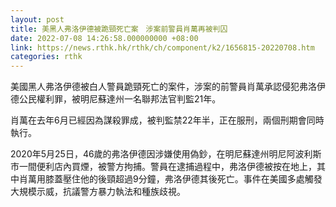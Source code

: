 ```yaml
---
layout: post
title: 美黑人弗洛伊德被跪頸死亡案　涉案前警員肖萬再被判囚
date: 2022-07-08 14:26:58.000000000 +08:00
link: https://news.rthk.hk/rthk/ch/component/k2/1656815-20220708.htm
categories: rthk
---
```


美國黑人弗洛伊德被白人警員跪頸死亡的案件，涉案的前警員肖萬承認侵犯弗洛伊德公民權利罪，被明尼蘇達州一名聯邦法官判監21年。

肖萬在去年6月已經因為謀殺罪成，被判監禁22年半，正在服刑，兩個刑期會同時執行。

2020年5月25日，46歲的弗洛伊德因涉嫌使用偽鈔，在明尼蘇達州明尼阿波利斯市一間便利店內買煙，被警方拘捕。警員在逮捕過程中，弗洛伊德被按在地上，其中肖萬用膝蓋壓住他的後頸超過9分鐘，弗洛伊德其後死亡。事件在美國多處觸發大規模示威，抗議警方暴力執法和種族歧視。
